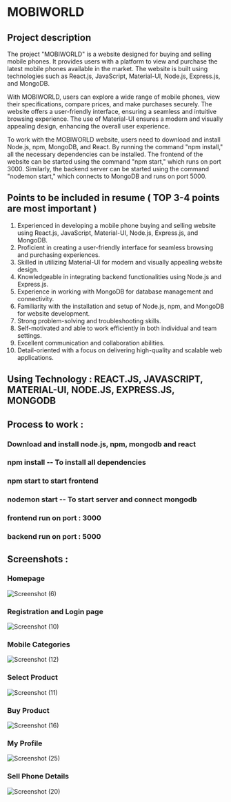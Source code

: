 # MOBIWORLD

## Project description 

The project "MOBIWORLD" is a website designed for buying and selling mobile phones. It provides users with a platform to view and purchase the latest mobile phones available in the market. The website is built using technologies such as React.js, JavaScript, Material-UI, Node.js, Express.js, and MongoDB.

With MOBIWORLD, users can explore a wide range of mobile phones, view their specifications, compare prices, and make purchases securely. The website offers a user-friendly interface, ensuring a seamless and intuitive browsing experience. The use of Material-UI ensures a modern and visually appealing design, enhancing the overall user experience.

To work with the MOBIWORLD website, users need to download and install Node.js, npm, MongoDB, and React. By running the command "npm install," all the necessary dependencies can be installed. The frontend of the website can be started using the command "npm start," which runs on port 3000. Similarly, the backend server can be started using the command "nodemon start," which connects to MongoDB and runs on port 5000.


## Points to be included in resume ( TOP 3-4 points are most important ) 

1. Experienced in developing a mobile phone buying and selling website using React.js, JavaScript, Material-UI, Node.js, Express.js, and MongoDB.
2. Proficient in creating a user-friendly interface for seamless browsing and purchasing experiences.
3. Skilled in utilizing Material-UI for modern and visually appealing website design.
4. Knowledgeable in integrating backend functionalities using Node.js and Express.js.
5. Experience in working with MongoDB for database management and connectivity.
6. Familiarity with the installation and setup of Node.js, npm, and MongoDB for website development.
7. Strong problem-solving and troubleshooting skills.
8. Self-motivated and able to work efficiently in both individual and team settings.
9. Excellent communication and collaboration abilities.
10. Detail-oriented with a focus on delivering high-quality and scalable web applications.





## Using Technology : REACT.JS, JAVASCRIPT, MATERIAL-UI, NODE.JS, EXPRESS.JS, MONGODB  

## Process to work :
### Download and install node.js, npm, mongodb and react
### npm install -- To install all dependencies
### npm start to start frontend
### nodemon start -- To start server and connect mongodb
### frontend run on port : 3000
### backend run on port : 5000

## Screenshots :
### Homepage
![Screenshot (6)](https://user-images.githubusercontent.com/77229655/164453686-b9b36ac8-7694-4d8f-bfd4-32bd50ed883a.png)
### Registration and Login page
![Screenshot (10)](https://user-images.githubusercontent.com/77229655/164452789-39945146-6815-4925-9ba5-46bf86977fa9.png)
### Mobile Categories
![Screenshot (12)](https://user-images.githubusercontent.com/77229655/164454215-bff64cd5-f78d-4963-9006-8b1b5349481f.png)
### Select Product 
![Screenshot (11)](https://user-images.githubusercontent.com/77229655/164455061-2787addd-87dd-434f-949e-c1687cbda336.png)
### Buy Product
![Screenshot (16)](https://user-images.githubusercontent.com/77229655/164457165-d237e854-170a-4ce9-bc77-9c23af35261b.png)
### My Profile
![Screenshot (25)](https://user-images.githubusercontent.com/77229655/164455415-cb85109e-e126-44c9-8bec-493dbd267900.png)
### Sell Phone Details
![Screenshot (20)](https://user-images.githubusercontent.com/77229655/164455988-b1e963c2-10bc-4584-95f9-09d45010806a.png)
